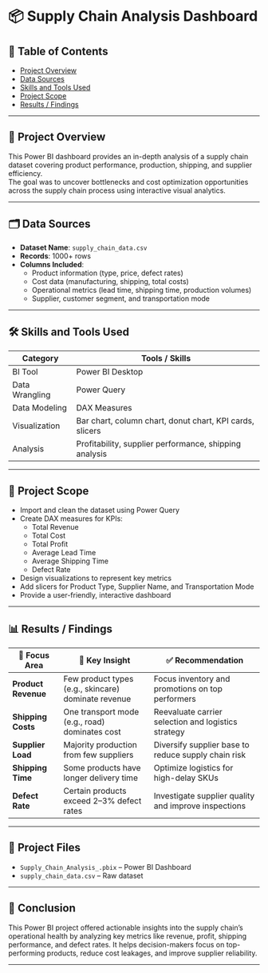 # 📦 Supply Chain Analysis Dashboard

## 📑 Table of Contents
- [Project Overview](#project-overview)  
- [Data Sources](#data-sources)  
- [Skills and Tools Used](#skills-and-tools-used)  
- [Project Scope](#project-scope)  
- [Results / Findings](#results--findings)

---

## 🧩 Project Overview

This Power BI dashboard provides an in-depth analysis of a supply chain dataset covering product performance, production, shipping, and supplier efficiency.  
The goal was to uncover bottlenecks and cost optimization opportunities across the supply chain process using interactive visual analytics.

---

## 🗂 Data Sources

- **Dataset Name**: `supply_chain_data.csv`  
- **Records**: 1000+ rows  
- **Columns Included**:
  - Product information (type, price, defect rates)
  - Cost data (manufacturing, shipping, total costs)
  - Operational metrics (lead time, shipping time, production volumes)
  - Supplier, customer segment, and transportation mode

---

## 🛠 Skills and Tools Used

| Category        | Tools / Skills                          |
|-----------------|------------------------------------------|
| BI Tool         | Power BI Desktop                         |
| Data Wrangling  | Power Query                              |
| Data Modeling   | DAX Measures                             |
| Visualization   | Bar chart, column chart, donut chart, KPI cards, slicers |
| Analysis        | Profitability, supplier performance, shipping analysis |

---

## 🎯 Project Scope

- Import and clean the dataset using Power Query  
- Create DAX measures for KPIs:
  - Total Revenue
  - Total Cost
  - Total Profit
  - Average Lead Time
  - Average Shipping Time
  - Defect Rate
- Design visualizations to represent key metrics
- Add slicers for Product Type, Supplier Name, and Transportation Mode
- Provide a user-friendly, interactive dashboard

---

## 📊 Results / Findings

| 📌 Focus Area         | 🔎 Key Insight                                       | ✅ Recommendation                                      |
|----------------------|------------------------------------------------------|--------------------------------------------------------|
| **Product Revenue**   | Few product types (e.g., skincare) dominate revenue | Focus inventory and promotions on top performers       |
| **Shipping Costs**    | One transport mode (e.g., road) dominates cost      | Reevaluate carrier selection and logistics strategy     |
| **Supplier Load**     | Majority production from few suppliers              | Diversify supplier base to reduce supply chain risk     |
| **Shipping Time**     | Some products have longer delivery time             | Optimize logistics for high-delay SKUs                 |
| **Defect Rate**       | Certain products exceed 2–3% defect rates           | Investigate supplier quality and improve inspections   |

---

## 📎 Project Files
- `Supply_Chain_Analysis_.pbix` – Power BI Dashboard
- `supply_chain_data.csv` – Raw dataset

---

## 📌 Conclusion

This Power BI project offered actionable insights into the supply chain’s operational health by analyzing key metrics like revenue, profit, shipping performance, and defect rates. It helps decision-makers focus on top-performing products, reduce cost leakages, and improve supplier reliability.

---
